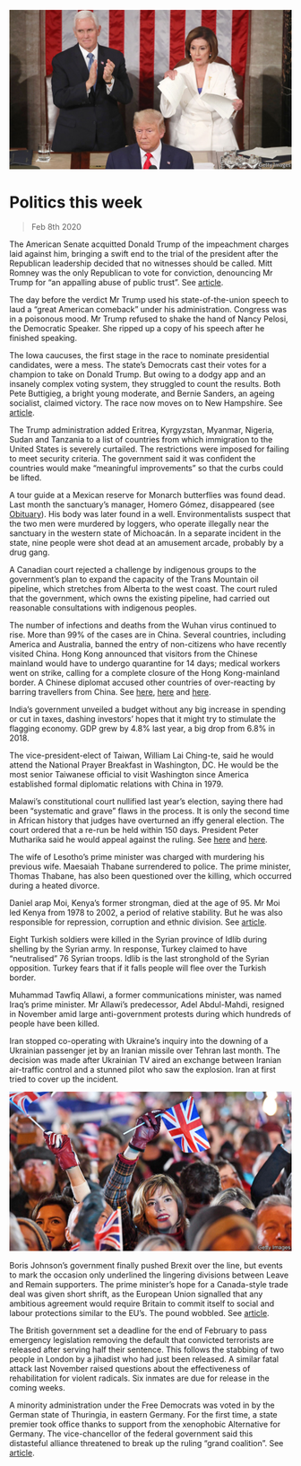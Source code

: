 ![](./images/20200208_WWP003.jpg)

# Politics this week

> Feb 8th 2020

The American Senate acquitted Donald Trump of the impeachment charges laid against him, bringing a swift end to the trial of the president after the Republican leadership decided that no witnesses should be called. Mitt Romney was the only Republican to vote for conviction, denouncing Mr Trump for “an appalling abuse of public trust”. See [article](https://www.economist.com//united-states/2020/02/06/trump-unbound). 

The day before the verdict Mr Trump used his state-of-the-union speech to laud a “great American comeback” under his administration. Congress was in a poisonous mood. Mr Trump refused to shake the hand of Nancy Pelosi, the Democratic Speaker. She ripped up a copy of his speech after he finished speaking.

The Iowa caucuses, the first stage in the race to nominate presidential candidates, were a mess. The state’s Democrats cast their votes for a champion to take on Donald Trump. But owing to a dodgy app and an insanely complex voting system, they struggled to count the results. Both Pete Buttigieg, a bright young moderate, and Bernie Sanders, an ageing socialist, claimed victory. The race now moves on to New Hampshire. See [article](https://www.economist.com//briefing/2020/02/08/the-shambolic-iowa-caucuses-did-little-to-unite-the-democrats). 

The Trump administration added Eritrea, Kyrgyzstan, Myanmar, Nigeria, Sudan and Tanzania to a list of countries from which immigration to the United States is severely curtailed. The restrictions were imposed for failing to meet security criteria. The government said it was confident the countries would make “meaningful improvements” so that the curbs could be lifted.

A tour guide at a Mexican reserve for Monarch butterflies was found dead. Last month the sanctuary’s manager, Homero Gómez, disappeared (see [Obituary](https://www.economist.com//obituary/2020/02/08/homero-gomez-was-apparently-murdered-on-january-13th)). His body was later found in a well. Environmentalists suspect that the two men were murdered by loggers, who operate illegally near the sanctuary in the western state of Michoacán. In a separate incident in the state, nine people were shot dead at an amusement arcade, probably by a drug gang.

A Canadian court rejected a challenge by indigenous groups to the government’s plan to expand the capacity of the Trans Mountain oil pipeline, which stretches from Alberta to the west coast. The court ruled that the government, which owns the existing pipeline, had carried out reasonable consultations with indigenous peoples.

The number of infections and deaths from the Wuhan virus continued to rise. More than 99% of the cases are in China. Several countries, including America and Australia, banned the entry of non-citizens who have recently visited China. Hong Kong announced that visitors from the Chinese mainland would have to undergo quarantine for 14 days; medical workers went on strike, calling for a complete closure of the Hong Kong-mainland border. A Chinese diplomat accused other countries of over-reacting by barring travellers from China. See [here](https://www.economist.com//china/2020/02/06/a-weak-health-care-system-complicates-chinas-coronavirus-battle), [here](https://www.economist.com//china/2020/02/06/the-coronavirus-is-fuelling-tensions-in-protest-racked-hong-kong) and [here](https://www.economist.com//china/2020/02/08/chinas-rulers-see-the-coronavirus-as-a-chance-to-tighten-their-grip). 

India’s government unveiled a budget without any big increase in spending or cut in taxes, dashing investors’ hopes that it might try to stimulate the flagging economy. GDP grew by 4.8% last year, a big drop from 6.8% in 2018.

The vice-president-elect of Taiwan, William Lai Ching-te, said he would attend the National Prayer Breakfast in Washington, DC. He would be the most senior Taiwanese official to visit Washington since America established formal diplomatic relations with China in 1979.

Malawi’s constitutional court nullified last year’s election, saying there had been “systematic and grave” flaws in the process. It is only the second time in African history that judges have overturned an iffy general election. The court ordered that a re-run be held within 150 days. President Peter Mutharika said he would appeal against the ruling. See [here](https://www.economist.com//middle-east-and-africa/2020/02/06/a-historic-day-for-malawis-democracy) and [here](https://www.economist.com//leaders/2020/02/06/a-rigged-vote-is-overturned-in-malawi-why-not-in-congo). 

The wife of Lesotho’s prime minister was charged with murdering his previous wife. Maesaiah Thabane surrendered to police. The prime minister, Thomas Thabane, has also been questioned over the killing, which occurred during a heated divorce.

Daniel arap Moi, Kenya’s former strongman, died at the age of 95. Mr Moi led Kenya from 1978 to 2002, a period of relative stability. But he was also responsible for repression, corruption and ethnic division. See [article](https://www.economist.com//middle-east-and-africa/2020/02/06/the-legacy-of-daniel-arap-moi-still-haunts-kenya). 

Eight Turkish soldiers were killed in the Syrian province of Idlib during shelling by the Syrian army. In response, Turkey claimed to have “neutralised” 76 Syrian troops. Idlib is the last stronghold of the Syrian opposition. Turkey fears that if it falls people will flee over the Turkish border.

Muhammad Tawfiq Allawi, a former communications minister, was named Iraq’s prime minister. Mr Allawi’s predecessor, Adel Abdul-Mahdi, resigned in November amid large anti-government protests during which hundreds of people have been killed.

Iran stopped co-operating with Ukraine’s inquiry into the downing of a Ukrainian passenger jet by an Iranian missile over Tehran last month. The decision was made after Ukrainian TV aired an exchange between Iranian air-traffic control and a stunned pilot who saw the explosion. Iran at first tried to cover up the incident.

![](./images/20200208_WWP002.jpg)

Boris Johnson’s government finally pushed Brexit over the line, but events to mark the occasion only underlined the lingering divisions between Leave and Remain supporters. The prime minister’s hope for a Canada-style trade deal was given short shrift, as the European Union signalled that any ambitious agreement would require Britain to commit itself to social and labour protections similar to the EU’s. The pound wobbled. See [article](https://www.economist.com//britain/2020/02/06/the-risk-of-britain-leaving-the-eu-with-no-trade-deal-remains-high). 

The British government set a deadline for the end of February to pass emergency legislation removing the default that convicted terrorists are released after serving half their sentence. This follows the stabbing of two people in London by a jihadist who had just been released. A similar fatal attack last November raised questions about the effectiveness of rehabilitation for violent radicals. Six inmates are due for release in the coming weeks.

A minority administration under the Free Democrats was voted in by the German state of Thuringia, in eastern Germany. For the first time, a state premier took office thanks to support from the xenophobic Alternative for Germany. The vice-chancellor of the federal government said this distasteful alliance threatened to break up the ruling “grand coalition”. See [article](https://www.economist.com//europe/2020/02/06/a-pact-with-the-far-right-in-thuringia-rattles-german-politics). 